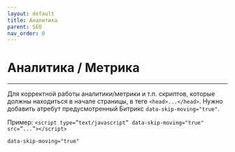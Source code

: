 ```yaml
---
layout: default
title: Аналитика
parent: SEO
nav_order: 0
---
```


# Аналитика / Метрика

---

Для корректной работы аналитики/метрики и т.п. скриптов, которые должны находиться в начале страницы, в теге `<head>...</head>`. Нужно добавить атребут предусмотренный Битрикс `data-skip-moving="true"`.

Пример: ``<script type=”text/javascript” data-skip-moving="true" src=”...”></script>``

```JS
data-skip-moving="true"
```
